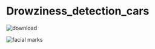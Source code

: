 # Drowziness_detection_cars


![download](https://user-images.githubusercontent.com/60309916/121538182-331a6a00-ca22-11eb-8ab7-e45ebb43e07e.gif)


![facial marks](https://user-images.githubusercontent.com/60309916/121537418-87711a00-ca21-11eb-896b-8cd731ceec8f.jpeg)
